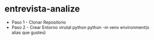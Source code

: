 # entrevista-analize
* Paso 1 - Clonar Repositorio
* Paso 2 - Crear Entorno virutal python
 python -m venv environment(o alias que gustes)

